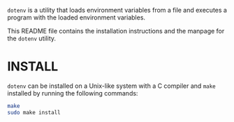`dotenv` is a utility that loads environment variables from a file and
executes a program with the loaded environment variables.

This README file contains the installation instructions and the manpage
for the `dotenv` utility.

# INSTALL

`dotenv` can be installed on a Unix-like system with a C compiler and
`make` installed by running the following commands:

```bash
make
sudo make install
```
